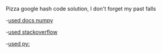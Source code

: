 Pizza google hash code solution, I don't forget my past falls


-[used docs numpy](https://docs.scipy.org/doc/numpy/reference/generated/numpy.zeros.html)

-[used stackoverflow](stackoverflow.com)

-[used py:](https://www.pythoncentral.io/pythons-range-function-explained/)
